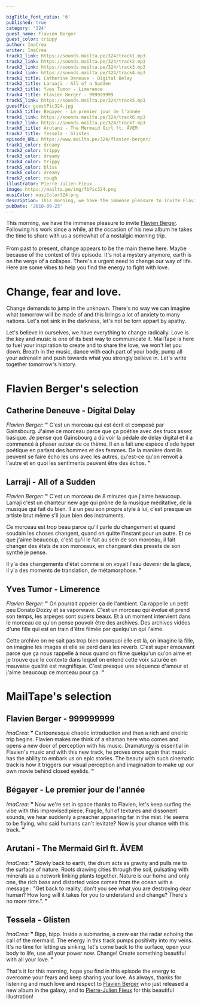 ```yaml
---

bigTitle_font_ratio: '6'
published: true
category: '324'
guest_name: Flavien Berger
guest_color: trippy
author: ImaCrea
writer: ImaCrea
track1_link: https://sounds.mailta.pe/324/track1.mp3
track2_link: https://sounds.mailta.pe/324/track2.mp3
track3_link: https://sounds.mailta.pe/324/track3.mp3
track4_link: https://sounds.mailta.pe/324/track4.mp3
track1_title: Catherine Deneuve - Digital Delay
track2_title: Laraaji - All of a Sudden
track3_title: Yves Tumor - Limerence
track4_title: Flavien Berger - 999999999
track5_link: https://sounds.mailta.pe/324/track5.mp3
guestPic: guestPic324.jpg
track5_title: Begayer - Le premier jour de l'année
track6_link: https://sounds.mailta.pe/324/track6.mp3
track7_link: https://sounds.mailta.pe/324/track7.mp3
track6_title: Arutani - The Mermaid Girl ft. ĂVEM
track7_title: Tessela - Glisten
episode_URL: https://www.mailta.pe/324/flavien-berger/
track1_color: dreamy
track2_color: trippy
track3_color: dreamy
track4_color: trippy
track5_color: bliss
track6_color: dreamy
track7_color: rough
illustrator: Pierre-Julien Fieux
image: https://mailta.pe/img/fbPic324.png
musiColor: musiColor324.png
description: This morning, we have the immense pleasure to invite Flavien Berger. Following his work since a while, at the occasion of his new album he takes the time to share with us a somewhat of a nostalgic morning trip. From past to present, change appears to be the main theme here. Maybe because of the context of this episode. It’s not a mystery anymore, earth is on the verge of a collapse. We can’t keep on, there’s a urgent need to change our way of living. Here are some vibes to help you find the energy to fight with love.
pubDate: '2018-09-23'
---
```

This morning, we have the immense pleasure to invite [Flavien Berger](https://paneuropeanrecording.bandcamp.com/album/contre-temps-2). Following his work since a while, at the occasion of his new album he takes the time to share with us a somewhat of a nostalgic morning trip. 
<br><br>
From past to present, change appears to be the main theme here. Maybe because of the context of this episode. It's not a mystery anymore, earth is on the verge of a collapse. There's a urgent need to change our way of life. Here are some vibes to help you find the energy to fight with love.

# Change, fear and love.
Change demands to jump in the unknown. There's no way we can imagine what tomorrow will be made of and this brings a lot of anxiety to many nations. Let's not sink in the darkness, let's not be torn appart by apathy.

Let's believe in ourselves, we have everything to change radically. Love is the key and music is one of its best way to communicate it. MailTape is here to fuel your inspiration to create and to share the love, we won't let you down. Breath in the music, dance with each part of your body, pump all your adrenalin and push towards what you strongly believe in. Let's write together tomorrow's history. 

# Flavien Berger's selection


## Catherine Deneuve - Digital Delay
_Flavien Berger_: **"** C'est un morceau qui est écrit et composé par Gainsbourg. J'aime ce morceau parce que ça poétise avec des trucs assez basique. Je pense que Gainsbourg a dù voir la pédale de delay digital et il a commencé à phaser autour de ce thème. Il en a fait une espèce d'ode hyper poétique en parlant des hommes et des femmes. De la manière dont ils peuvent se faire écho les uns avec les autres, qu'est-ce qu'on renvoit à l'autre et en quoi les sentiments peuvent être des échos. **"** 

## Larraji - All of a Sudden
_Flavien Berger_: **"** C'est un morceau de 8 minutes que j'aime beaucoup. Larraji c'est un chanteur new age qui prône de la musique méditative, de la musique qui fait du bien. Il a un peu son propre style à lui, c'est presque un artiste brut même s'il joue bien des instruments.

Ce morceau est trop beau parce qu'il parle du changement et quand soudain les choses changent, quand on quitte l'instant pour un autre. Et ce que j'aime beaucoup, c'est qu'il le fait au sein de son morceau, il fait changer des états de son morceaux, en changeant des presets de son synthé je pense.

Il y'a des changements d'état comme si on voyait l'eau devenir de la glace, il y'a des moments de translation, de métamorphose. **"** 

## Yves Tumor - Limerence
_Flavien Berger_: **"** On pourrait appeler ça de l'ambient. Ca rappelle un petit peu Donato Dozzy et sa vaporwave. C'est un morceau qui évolue et prend son temps, les arpèges sont supers beaux. Et à un moment intervient dans le morceau ce qu'on pense pouvoir être des archives. Des archives vidéos d'une fille qui est en train d'être filmée par quelqu'un qui l'aime. 

Cette archive on ne sait pas trop bien pourquoi elle est là, on imagine la fille, on imagine les images et elle se perd dans les reverb. C'est super émouvant parce que ça nous rappelle à nous quand on filme quelqu'un qu'on aime et je trouve que le contexte dans lequel on entend cette voix saturée en mauvaise qualité est magnifique. C'est presque une séquence d'amour et j'aime beaucoup ce morceau pour ça. **"** 


# MailTape's selection

## Flavien Berger - 999999999
_ImaCrea_: **"** Cartoonesque chaotic introduction and then a rich and oneiric trip begins. Flavien makes me think of a shaman here who comes and opens a new door of perception with his music. Dramaturgy is essential in Flavien's music and with this new track, he proves once again that music has the ability to embark us on epic stories. The beauty with such cinematic track is how it triggers our visual perception and imagination to make up our own movie behind closed eyelids. **"** 

## Bégayer - Le premier jour de l'année
_ImaCrea_: **"** Now we're set in space thanks to Flavien, let's keep surfing the vibe with this improvised piece. Fragile, full of textures and dissonent sounds, we hear suddenly a preacher appearing far in the mist. He seems to be flying, who said humans can't levitate? Now is your chance with this track. **"** 

## Arutani - The Mermaid Girl ft. ĂVEM
_ImaCrea_: **"** Slowly back to earth, the drum acts as gravity and pulls me to the surface of nature. Roots drawing cities through the soil, pulsating with minerals as a network linking plants together. Nature is our home and only one, the rich bass and distorted voice comes from the ocean with a message : "Get back to reality, don't you see what you are destroying dear human? How long will it takes for you to understand and change? There's no more time.". **"** 

## Tessela - Glisten
_ImaCrea_: **"** Bipp, bipp. Inside a submarine, a crew ear the radar echoing the call of the mermaid. The energy in this track pumps positivity into my veins. It's no time for letting us sinking, let's come back to the surface, open your body to life, use all your power now. Change! Create something beautiful with all your love. **"** 

That's it for this morning, hope you find in this episode the energy to overcome your fears and keep sharing your love. As always, thanks for listening and much love and respect to [Flavien Berger](https://paneuropeanrecording.bandcamp.com/album/contre-temps-2) who just released a new album in the galaxy, and to [Pierre-Julien Fieux](http://pierrejulienfieux.com/) for this beautiful illustration!
